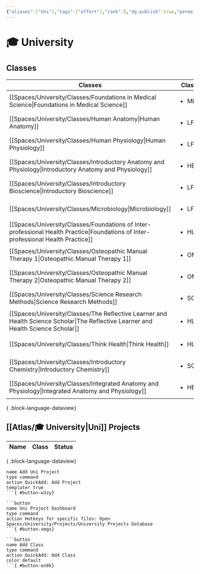 ```yaml
---
{"aliases":["Uni"],"tags":["effort"],"rank":5,"dg-publish":true,"permalink":"/atlas/university/","dgPassFrontmatter":true}
---
```


# 🎓 University

## Classes
| Classes                                                                                                                               | Class Code                 | Current |
| ------------------------------------------------------------------------------------------------------------------------------------- | -------------------------- | ------- |
| [[Spaces/University/Classes/Foundations in Medical Science\|Foundations in Medical Science]]                                       | <ul><li>MLS101</li></ul>   | false   |
| [[Spaces/University/Classes/Human Anatomy\|Human Anatomy]]                                                                         | <ul><li>LFS122</li></ul>   | false   |
| [[Spaces/University/Classes/Human Physiology\|Human Physiology]]                                                                   | <ul><li>LFS112</li></ul>   | false   |
| [[Spaces/University/Classes/Introductory Anatomy and Physiology\|Introductory Anatomy and Physiology]]                             | <ul><li>HBIO1009</li></ul> | false   |
| [[Spaces/University/Classes/Introductory Bioscience\|Introductory Bioscience]]                                                     | <ul><li>LFS103</li></ul>   | false   |
| [[Spaces/University/Classes/Microbiology\|Microbiology]]                                                                           | <ul><li>LFS261</li></ul>   | false   |
| [[Spaces/University/Classes/Foundations of Inter-professional Health Practice\|Foundations of Inter-professional Health Practice]] | <ul><li>HLTH1006</li></ul> | false   |
| [[Spaces/University/Classes/Osteopathic Manual Therapy 1\|Osteopathic Manual Therapy 1]]                                           | <ul><li>OMT1</li></ul>     | false   |
| [[Spaces/University/Classes/Osteopathic Manual Therapy 2\|Osteopathic Manual Therapy 2]]                                           | <ul><li>OMT2</li></ul>     | false   |
| [[Spaces/University/Classes/Science Research Methods\|Science Research Methods]]                                                   | <ul><li>SCI110</li></ul>   | false   |
| [[Spaces/University/Classes/The Reflective Learner and Health Science Scholar\|The Reflective Learner and Health Science Scholar]] | <ul><li>HLTH1004</li></ul> | false   |
| [[Spaces/University/Classes/Think Health\|Think Health]]                                                                           | <ul><li>HLT140</li></ul>   | false   |
| [[Spaces/University/Classes/Introductory Chemistry\|Introductory Chemistry]]                                                       | <ul><li>SCI105</li></ul>   | false   |
| [[Spaces/University/Classes/Integrated Anatomy and Physiology\|Integrated Anatomy and Physiology]]                                 | <ul><li>HBIO1010</li></ul> | false   |

{ .block-language-dataview}

## [[Atlas/🎓 University\|Uni]] Projects
| Name | Class | Status |
| ---- | ----- | ------ |

{ .block-language-dataview}

```button
name Add Uni Project
type command
action QuickAdd: Add Project
templater true
```{ #button-w3zy}

```button
name Uni Project Dashboard
type command
action Hotkeys for specific files: Open Spaces/University/Projects/University Projects Database
```{ #button-xmgs}

```button
name Add Class
type command
action QuickAdd: Add Class
color default
```{ #button-en8k}

